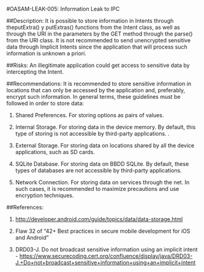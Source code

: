 
#OASAM-LEAK-005: Information Leak to IPC

##Description:
It is possible to store information in Intents through theputExtra() y putExtras() functions from the Intent class, as well as through the URI in the parameters by the GET method through the parse() from the URI class. It is not recommended to send unencrypted sensitive data through Implicit Intents since the application that will process such information is unknown a priori.

##Risks:
An illegitimate application could get access to sensitive data by intercepting the Intent.

##Recommendations:
It is recommended to store sensitive information in locations that can only be accessed by the application and, preferably, encrypt such information. In general terms, these guidelines must be followed in order to store data:

1. Shared Preferences. For storing options as pairs of values.

2. Internal Storage. For storing data in the device memory. By default, this type of storing is not accessible by third-party applications. .

3. External Storage. For storing data on locations shared by all the device applications, such as SD cards.

4. SQLite Database. For storing data on BBDD SQLite. By default, these types of databases are not accessible by third-party applications.

5. Network Connection. For storing data on services through the net. In such cases, it is recommended to maximize precautions and use encryption techniques.

##References:
1. http://developer.android.com/guide/topics/data/data-storage.html

2. Flaw 32 of “42+ Best practices in secure mobile development for iOS and Android”

3. DRD03-J. Do not broadcast sensitive information using an implicit intent - https://www.securecoding.cert.org/confluence/display/java/DRD03-J.+Do+not+broadcast+sensitive+information+using+an+implicit+intent
